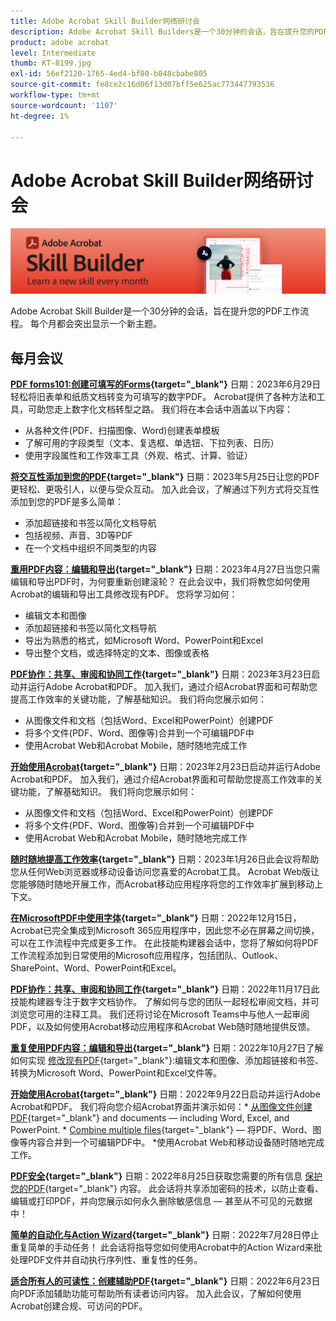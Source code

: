 ```yaml
---
title: Adobe Acrobat Skill Builder网络研讨会
description: Adobe Acrobat Skill Builders是一个30分钟的会话，旨在提升您的PDF工作流程
product: adobe acrobat
level: Intermediate
thumb: KT-8199.jpg
exl-id: 56ef2120-1765-4ed4-bf80-b048cbabe805
source-git-commit: fe8ce2c16d06f13d07bff5e625ac773447793536
workflow-type: tm+mt
source-wordcount: '1107'
ht-degree: 1%

---
```


# Adobe Acrobat Skill Builder网络研讨会

![Acrobat Skill Builder图像](../assets/sbacrobatwebinars.png)

Adobe Acrobat Skill Builder是一个30分钟的会话，旨在提升您的PDF工作流程。 每个月都会突出显示一个新主题。

## 每月会议

**[PDF forms101:创建可填写的Forms](https://adobe-acrobat-skill-builder.joinus.adobeevents.com/attendease/networking/experience/795f4bc7-db42-4022-a624-8a53c51174c6/9d685d0f-4a5b-4236-a1ef-081d1403fb41){target="_blank"}**
日期：2023年6月29日轻松将旧表单和纸质文档转变为可填写的数字PDF。 Acrobat提供了各种方法和工具，可助您走上数字化文档转型之路。 我们将在本会话中涵盖以下内容：

* 从各种文件(PDF、扫描图像、Word)创建表单模板
* 了解可用的字段类型（文本、复选框、单选钮、下拉列表、日历）
* 使用字段属性和工作效率工具（外观、格式、计算、验证）

**[将交互性添加到您的PDF](https://adobe-acrobat-skill-builder.joinus.adobeevents.com/attendease/networking/experience/4ff4d607-8c9f-47dd-ac4f-3b351a0a0fe3/2eb92255-d963-4ff7-b278-2a95a11db755){target="_blank"}**
日期：2023年5月25日让您的PDF更轻松、更吸引人，以便与受众互动。 加入此会议，了解通过下列方式将交互性添加到您的PDF是多么简单：

* 添加超链接和书签以简化文档导航
* 包括视频、声音、3D等PDF
* 在一个文档中组织不同类型的内容

**[重用PDF内容：编辑和导出](https://adobe-acrobat-skill-builder.joinus.adobeevents.com/attendease/networking/experience/aac3b9af-7d54-4ea5-a6fa-61bc7acea87f/8d7341ee-ff0f-492a-b3fd-935bd11d4ed0){target="_blank"}**
日期：2023年4月27日当您只需编辑和导出PDF时，为何要重新创建滚轮？ 在此会议中，我们将教您如何使用Acrobat的编辑和导出工具修改现有PDF。 您将学习如何：

* 编辑文本和图像
* 添加超链接和书签以简化文档导航
* 导出为熟悉的格式，如Microsoft Word、PowerPoint和Excel
* 导出整个文档，或选择特定的文本、图像或表格

**[PDF协作：共享、审阅和协同工作](https://adobe-acrobat-skill-builder.joinus.adobeevents.com/attendease/networking/experience/0ef4709b-0a04-418e-a185-7efdd676c2dd/6a95bece-6f24-46f5-a17f-b408464281be){target="_blank"}**
日期：2023年3月23日启动并运行Adobe Acrobat和PDF。 加入我们，通过介绍Acrobat界面和可帮助您提高工作效率的关键功能，了解基础知识。 我们将向您展示如何：

* 从图像文件和文档（包括Word、Excel和PowerPoint）创建PDF
* 将多个文件(PDF、Word、图像等)合并到一个可编辑PDF中
* 使用Acrobat Web和Acrobat Mobile，随时随地完成工作

**[开始使用Acrobat](https://adobe-acrobat-skill-builder.joinus.adobeevents.com/attendease/networking/experience/5d8acc24-47a1-4db8-b419-8587bfb12708/fe8ec392-f29a-4e25-b7a3-61f48eea45ab){target="_blank"}**
日期：2023年2月23日启动并运行Adobe Acrobat和PDF。 加入我们，通过介绍Acrobat界面和可帮助您提高工作效率的关键功能，了解基础知识。 我们将向您展示如何：

* 从图像文件和文档（包括Word、Excel和PowerPoint）创建PDF
* 将多个文件(PDF、Word、图像等)合并到一个可编辑PDF中
* 使用Acrobat Web和Acrobat Mobile，随时随地完成工作

**[随时随地提高工作效率](https://adobe-acrobat-skill-builder.joinus.adobeevents.com/attendease/networking/experience/9ab6c7a2-5ca2-4670-9a33-2ac11a1cb542/0b591876-aeae-45af-b41a-07a8326043f2){target="_blank"}**
日期：2023年1月26日此会议将帮助您从任何Web浏览器或移动设备访问您喜爱的Acrobat工具。 Acrobat Web版让您能够随时随地开展工作，而Acrobat移动应用程序将您的工作效率扩展到移动上下文。

**[在MicrosoftPDF中使用字体](https://adobe-acrobat-skill-builder.joinus.adobeevents.com/attendease/networking/experience/f7e3961b-e322-4253-bfa4-ff1957a08d99/c1111644-e958-41bf-ad6e-dffafafa7fa0){target="_blank"}**
日期：2022年12月15日，Acrobat已完全集成到Microsoft 365应用程序中，因此您不必在屏幕之间切换，可以在工作流程中完成更多工作。 在此技能构建器会话中，您将了解如何将PDF工作流程添加到日常使用的Microsoft应用程序，包括团队、Outlook、SharePoint、Word、PowerPoint和Excel。

**[PDF协作：共享、审阅和协同工作](https://adobe-acrobat-skill-builder.joinus.adobeevents.com/attendease/networking/experience/d1eb8544-6268-4855-8500-2370b1e68045/0dd92858-0587-49f4-be60-8d48c140ef39){target="_blank"}**
日期：2022年11月17日此技能构建器专注于数字文档协作。 了解如何与您的团队一起轻松审阅文档，并可浏览您可用的注释工具。 我们还将讨论在Microsoft Teams中与他人一起审阅PDF，以及如何使用Acrobat移动应用程序和Acrobat Web随时随地提供反馈。

**[重复使用PDF内容：编辑和导出](https://adobe-acrobat-skill-builder.joinus.adobeevents.com/attendease/networking/experience/68a9bbf2-91ca-40f0-baa1-812dd0730e0b/48c2399c-7392-4d7d-ba51-f623dead313a){target="_blank"}**
日期：2022年10月27日了解如何实现 [修改现有PDF](https://www.adobe.com/cn/acrobat/online/pdf-editor.html){target="_blank"}:编辑文本和图像、添加超链接和书签、转换为Microsoft Word、PowerPoint和Excel文件等。

**[开始使用Acrobat](https://adobe-acrobat-skill-builder.joinus.adobeevents.com/attendease/networking/experience/360c9159-3f6f-47ae-8320-d0ad391883e1/e54db15b-af50-40ff-a274-6e927a22c6e7){target="_blank"}**
日期：2022年9月22日启动并运行Adobe Acrobat和PDF。 我们将向您介绍Acrobat界面并演示如何：* [从图像文件创建PDF](https://www.adobe.com/acrobat/online/convert-pdf.html){target="_blank"} and documents — including Word, Excel, and PowerPoint. * [Combine multiple files](https://www.adobe.com/acrobat/online/merge-pdf.html){target="_blank"}  — 将PDF、Word、图像等内容合并到一个可编辑PDF中。 *使用Acrobat Web和移动设备随时随地完成工作。

**[PDF安全](https://adobe-acrobat-skill-builder.joinus.adobeevents.com/attendease/networking/experience/ad3778d2-f2c3-4966-98ed-8b1bb90e4b2b/180ad785-1b5b-4c80-80ab-1df345f082ff){target="_blank"}**
日期：2022年8月25日获取您需要的所有信息 [保护您的PDF](https://www.adobe.com/acrobat/online/password-protect-pdf.html){target="_blank"} 内容。 此会话将共享添加密码的技术，以防止查看、编辑或打印PDF，并向您展示如何永久删除敏感信息 — 甚至从不可见的元数据中！

**[简单的自动化与Action Wizard](https://adobe-acrobat-skill-builder.joinus.adobeevents.com/attendease/networking/experience/45ef14f7-e5e4-4fe0-ba26-905adac092a2/24bf421e-f489-47dc-a5a4-d8d70858348c){target="_blank"}**
日期：2022年7月28日停止重复简单的手动任务！ 此会话将指导您如何使用Acrobat中的Action Wizard来批处理PDF文件并自动执行序列性、重复性的任务。

**[适合所有人的可读性：创建辅助PDF](https://adobe-acrobat-skill-builder.joinus.adobeevents.com/attendease/networking/experience/18c111bd-9c63-4636-a4fd-8dc045a20423/8484f6c9-e2c9-4e1c-8d03-c2ca1d4db77c){target="_blank"}**
日期：2022年6月23日向PDF添加辅助功能可帮助所有读者访问内容。 加入此会议，了解如何使用Acrobat创建合规、可访问的PDF。